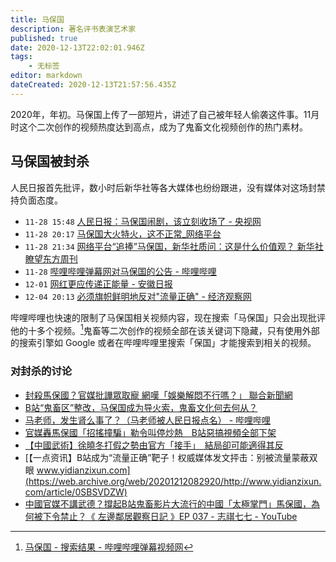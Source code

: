 ```yaml
---
title: 马保国
description: 著名评书表演艺术家
published: true
date: 2020-12-13T22:02:01.946Z
tags:
    - 无标签
editor: markdown
dateCreated: 2020-12-13T21:57:56.435Z
---
```


2020年，年初。马保国上传了一部短片，讲述了自己被年轻人偷袭这件事。11月时这个二次创作的视频热度达到高点，成为了鬼畜文化视频创作的热门素材。

## 马保国被封杀

人民日报首先批评，数小时后新华社等各大媒体也纷纷跟进，没有媒体对这场封禁持负面态度。

+ `11-28 15:48` [人民日报：马保国闹剧，该立刻收场了 - 央视网](https://web.archive.org/web/20201212081734/https://news.cctv.com/2020/11/28/ARTIvtLJ2qbA8e2yfbflcoXa201128.shtml)
+ `11-28 20:17` [马保国大火特火，这不正常_网络平台](https://web.archive.org/web/20201212091531/https://www.sohu.com/a/435012610_118927)
+ `11-28 21:34` [网络平台“追捧”马保国，新华社质问：这是什么价值观？ 新华社瞭望东方周刊](https://web.archive.org/web/20201212085738/http://www.thepaper.cn/newsDetail_forward_10186660)
+ `11-28` [哔哩哔哩弹幕网对马保国的公告 - 哔哩哔哩](https://archive.is/d2DDb "https://t.bilibili.com/462713444031759180")
+ `12-01` [网红更应传递正能量 - 安徽日报](https://web.archive.org/web/20201212085802/http://app.ahrb.com.cn/ahrb/attachment/202012/01/4b8b38d3-50ff-4e02-ac34-1f512d416fe5.pdf)
+ `12-04 20:13` [必须旗帜鲜明地反对"流量正确" - 经济观察网](https://web.archive.org/web/20201212081749/http://www.eeo.com.cn/2020/1204/442072.shtml)

<!--哔哩哔哩通告的大图 + `11-28` [B站：即日起将严格限制、审核、管理马保国相关视频内容 - 哔哩哔哩](https://archive.is/B3Cme "https://www.bilibili.com/read/cv8579733/") -->

哔哩哔哩也快速的限制了马保国相关视频内容，现在搜索「马保国」只会出现批评他的十多个视频。[^fprDt]鬼畜等二次创作的视频全部在该关键词下隐藏，只有使用外部的搜索引擎如 Google 或者在哔哩哔哩里搜索「保国」才能搜索到相关的视频。

[^fprDt]: [马保国 - 搜索结果 - 哔哩哔哩弹幕视频网](https://archive.is/fprDt "https://search.bilibili.com/all?keyword=马保国")

### 对封杀的讨论

+ [封殺馬保國？官媒批譁眾取寵 網嘆「娛樂解悶不行嗎？」 聯合新聞網](https://web.archive.org/web/20201212081759/https://udn.com/news/story/7332/5052422)
+ [B站“鬼畜区”整改，马保国成为导火索，鬼畜文化何去何从？](https://archive.is/ApvcP "https://baijiahao.baidu.com/s?id=1684868971325626763&amp;wfr=spider&amp;for=pc")
+ [马老师，发生肾么事了？（马老师被人民日报点名） - 哔哩哔哩](https://archive.is/FVxkE "https://www.bilibili.com/read/cv8569753/")
+ [官媒轟馬保國「招搖撞騙」勒令叫停炒熱　B站惡搞視頻全部下架](https://web.archive.org/web/20201212082018/https://www.hk01.com/武備志/555666/官媒轟馬保國-招搖撞騙-勒令叫停炒熱-b站惡搞視頻全部下架)
+ [【中國武術】徐曉冬打假之勢由官方「接手」　結局卻可能適得其反](https://web.archive.org/web/20201121175445if_/https://www.hk01.com/武備志/484476/中國武術-打假-官方封殺-傳統武術大師-結局可能適得其反)
+ [【一点资讯】B站成为“流量正确”靶子！权威媒体发文抨击：别被流量蒙蔽双眼 www.yidianzixun.com](https://web.archive.org/web/20201212082920/http://www.yidianzixun.com/article/0SBSVDZW)
+ [中國官媒不講武德？撐起B站鬼畜影片大流行的中國「太極掌門」馬保國，為何被下令禁止？《 左邊鄰居觀察日記 》EP 037 - 志祺七七 - YouTube](https://archive.is/KE3Z2 "https://www.youtube.com/watch?v=J6AgXrLDUrw")

<!--重复 + [B站再被权威媒体点名：别被流量蒙蔽，为马大师推波助澜是错误的](https://web.archive.org/web/20201212082904/https://mbd.baidu.com/newspage/data/landingsuper?context=%7B%22nid%22%3A%22news_9126803528103189519%22%7D&n_type=1&p_from=4) -->

<!--
### 封杀前的讨论

+ [一条视频播放量2400万，鬼畜顶流马保国是如何走红的？](https://web.archive.org/web/20201212081736/https://baijiahao.baidu.com/s?id=1684120171824218072&wfr=spider&for=pc)
+ 
-->
